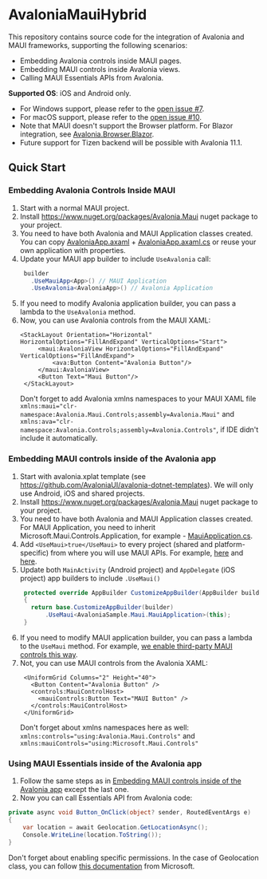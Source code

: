# AvaloniaMauiHybrid

This repository contains source code for the integration of Avalonia and MAUI frameworks, supporting the following scenarios:
- Embedding Avalonia controls inside MAUI pages.
- Embedding MAUI controls inside Avalonia views.
- Calling MAUI Essentials APIs from Avalonia.

**Supported OS**: iOS and Android only.
- For Windows support, please refer to the [open issue #7](https://github.com/AvaloniaUI/AvaloniaMauiHybrid/issues/7).
- For macOS support, please refer to the [open issue #10](https://github.com/AvaloniaUI/AvaloniaMauiHybrid/issues/10).
- Note that MAUI doesn't support the Browser platform. For Blazor integration, see [Avalonia.Browser.Blazor](https://www.nuget.org/packages/Avalonia.Browser.Blazor).
- Future support for Tizen backend will be possible with Avalonia 11.1.

## Quick Start

### Embedding Avalonia Controls Inside MAUI

1. Start with a normal MAUI project.
2. Install https://www.nuget.org/packages/Avalonia.Maui nuget package to your project.
3. You need to have both Avalonia and MAUI Application classes created. You can copy [AvaloniaApp.axaml](https://github.com/AvaloniaUI/AvaloniaMauiHybrid/blob/main/MauiSample/AvaloniaApp.axaml) + [AvaloniaApp.axaml.cs](https://github.com/AvaloniaUI/AvaloniaMauiHybrid/blob/main/MauiSample/AvaloniaApp.axaml.cs) or reuse your own application with properties.
4. Update your MAUI app builder to include `UseAvalonia` call:
   ```csharp
    builder
      .UseMauiApp<App>() // MAUI Application
      .UseAvalonia<AvaloniaApp>() // Avalonia Application
   ```
5. If you need to modify Avalonia application builder, you can pass a lambda to the `UseAvalonia` method.
6. Now, you can use Avalonia controls from the MAUI XAML:
   ```xaml
   <StackLayout Orientation="Horizontal"  HorizontalOptions="FillAndExpand" VerticalOptions="Start">
        <maui:AvaloniaView HorizontalOptions="FillAndExpand" VerticalOptions="FillAndExpand">
            <ava:Button Content="Avalonia Button"/>
        </maui:AvaloniaView>
        <Button Text="Maui Button"/>
    </StackLayout>
   ```
   Don't forget to add Avalonia xmlns namespaces to your MAUI XAML file `xmlns:maui="clr-namespace:Avalonia.Maui.Controls;assembly=Avalonia.Maui"` and `xmlns:ava="clr-namespace:Avalonia.Controls;assembly=Avalonia.Controls"`, if IDE didn't include it automatically.


### Embedding MAUI controls inside of the Avalonia app

1. Start with avalonia.xplat template (see https://github.com/AvaloniaUI/avalonia-dotnet-templates). We will only use Android, iOS and shared projects.
2. Install https://www.nuget.org/packages/Avalonia.Maui nuget package to your project.
3. You need to have both Avalonia and MAUI Application classes created. For MAUI Application, you need to inherit Microsoft.Maui.Controls.Application, for example - [MauiApplication.cs](https://github.com/AvaloniaUI/AvaloniaMauiHybrid/blob/main/AvaloniaSample/AvaloniaSample/Maui/MauiApplication.cs).
4. Add `<UseMaui>true</UseMaui>` to every project (shared and platform-specific) from where you will use MAUI APIs. For example, [here](https://github.com/AvaloniaUI/AvaloniaMauiHybrid/blob/main/AvaloniaSample/AvaloniaSample/AvaloniaSample.csproj#L4) and [here](https://github.com/AvaloniaUI/AvaloniaMauiHybrid/blob/main/AvaloniaSample/AvaloniaSample.iOS/AvaloniaSample.iOS.csproj#L4).
5. Update both `MainActivity` (Android project) and `AppDelegate` (iOS project) app builders to include `.UseMaui()`
   ```csharp
    protected override AppBuilder CustomizeAppBuilder(AppBuilder builder)
    {
      return base.CustomizeAppBuilder(builder)
          .UseMaui<AvaloniaSample.Maui.MauiApplication>(this);
    }
   ```
6. If you need to modify MAUI application builder, you can pass a lambda to the `UseMaui` method. For example, [we enable third-party MAUI controls this way](https://github.com/AvaloniaUI/AvaloniaMauiHybrid/blob/main/AvaloniaSample/AvaloniaSample.iOS/AppDelegate.cs#L26-L28).
7. Not, you can use MAUI controls from the Avalonia XAML:
   ```xaml
    <UniformGrid Columns="2" Height="40">
      <Button Content="Avalonia Button" />
      <controls:MauiControlHost>
        <mauiControls:Button Text="MAUI Button" />
      </controls:MauiControlHost>
    </UniformGrid>
   ```
   Don't forget about xmlns namespaces here as well: `xmlns:controls="using:Avalonia.Maui.Controls"` and `xmlns:mauiControls="using:Microsoft.Maui.Controls"`


### Using MAUI Essentials inside of the Avalonia app

1. Follow the same steps as in [Embedding MAUI controls inside of the Avalonia app](#embedding-maui-controls-inside-of-the-avalonia-app) except the last one.
2. Now you can call Essentials API from Avalonia code:
```csharp
private async void Button_OnClick(object? sender, RoutedEventArgs e)
{
    var location = await Geolocation.GetLocationAsync();
    Console.WriteLine(location.ToString());
}
```
Don't forget about enabling specific permissions. In the case of Geolocation class, you can follow [this documentation](https://learn.microsoft.com/en-us/xamarin/essentials/geolocation?tabs=android) from Microsoft.
